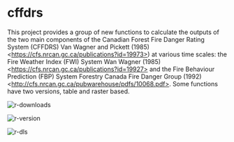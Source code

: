 # cffdrs
This project provides a group of new functions to calculate the outputs of the two main components of the Canadian Forest Fire Danger Rating System (CFFDRS) Van Wagner and Pickett (1985) &lt;https://cfs.nrcan.gc.ca/publications?id=19973>) at various time scales: the Fire Weather Index (FWI) System Wan Wagner (1985) &lt;https://cfs.nrcan.gc.ca/publications?id=19927> and the Fire Behaviour Prediction (FBP) System Forestry Canada Fire Danger Group (1992) &lt;http://cfs.nrcan.gc.ca/pubwarehouse/pdfs/10068.pdf>. Some functions have two versions, table and raster based.

<div aling="center">

![r-downloads](https://flat.badgen.net/cran/v/cffdrs)

![r-version](https://flat.badgen.net/cran/r/cffdrs)

![r-dls](https://flat.badgen.net/cran/dt/cffdrs)

</div>

